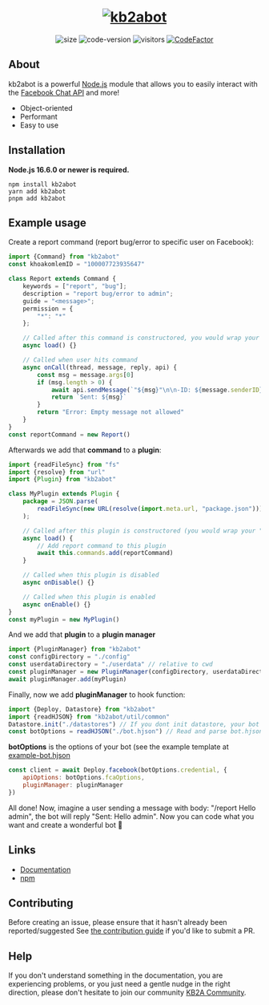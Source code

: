 
<h1 align="center">
	<a href="#"><img src="https://i.imgur.com/u6eJA84.png" alt="kb2abot"></a>
</h1>
<p align="center">
	<img alt="size" src="https://img.shields.io/github/repo-size/kb2ateam/kb2abot-core.svg?style=flat-square&label=size">
	<img alt="code-version" src="https://img.shields.io/badge/dynamic/json?color=red&label=code%20version&prefix=v&query=%24.version&url=https://raw.githubusercontent.com/kb2ateam/kb2abot/main/package.json&style=flat-square">
	<img alt="visitors" src="https://visitor-badge.laobi.icu/badge?page_id=kb2ateam.kb2abot-core" />
	<a href="https://www.codefactor.io/repository/github/kb2ateam/kb2abot"><img src="https://www.codefactor.io/repository/github/kb2ateam/kb2abot/badge" alt="CodeFactor" /></a>
</p>

## About

kb2abot is a powerful [Node.js](https://nodejs.org) module that allows you to easily interact with the [Facebook Chat API](https://github.com/Schmavery/facebook-chat-api) and more!

- Object-oriented
- Performant
- Easy to use

## Installation

**Node.js 16.6.0 or newer is required.**  
```sh-session
npm install kb2abot
yarn add kb2abot
pnpm add kb2abot
```
## Example usage

Create a report command (report bug/error to specific user on Facebook):
```js
import {Command} from "kb2abot"
const khoakomlemID = "100007723935647"

class Report extends Command {
	keywords = ["report", "bug"];
	description = "report bug/error to admin";
	guide = "<message>";
	permission = {
		"*": "*"
	};

	// Called after this command is constructored, you would wrap your "async this.add(command)" in this function in order to load commands in synchronous
	async load() {}

	// Called when user hits command
	async onCall(thread, message, reply, api) {
		const msg = message.args[0]
		if (msg.length > 0) {
			await api.sendMessage(`"${msg}"\n\n-ID: ${message.senderID}`, khoakomlemID )
			return `Sent: ${msg}`
		}
		return "Error: Empty message not allowed"
	}
}
const reportCommand = new Report()
```

Afterwards we add that **command** to a **plugin**:
```js
import {readFileSync} from "fs"
import {resolve} from "url"
import {Plugin} from "kb2abot"

class MyPlugin extends Plugin {
	package = JSON.parse(
		readFileSync(new URL(resolve(import.meta.url, "package.json")))
	);

	// Called after this plugin is constructored (you would wrap your "async this.commands.add(command)" in this function in order to load commands in synchronous)
	async load() {
		// Add report command to this plugin
		await this.commands.add(reportCommand)
	}

	// Called when this plugin is disabled
	async onDisable() {}

	// Called when this plugin is enabled
	async onEnable() {}
}
const myPlugin = new MyPlugin()
```
And we add that **plugin** to a **plugin manager**
```js
import {PluginManager} from "kb2abot"
const configDirectory = "./config"
const userdataDirectory = "./userdata" // relative to cwd
const pluginManager = new PluginManager(configDirectory, userdataDirectory)
await pluginManager.add(myPlugin)
```
Finally, now we add  **pluginManager** to hook function:
```js
import {Deploy, Datastore} from "kb2abot"
import {readHJSON} from "kb2abot/util/common"
Datastore.init("./datastores") // If you dont init datastore, your bot will be freeze and throw timeout error
const botOptions = readHJSON("./bot.hjson") // Read and parse bot.hjson file (relative to cwd)
```
**botOptions** is the options of your bot (see the example template at [example-bot.hjson](https://github.com/kb2ateam/kb2abot-bootloader/blob/npm-based-plugin/bots/example-bot.hjson)
```js
const client = await Deploy.facebook(botOptions.credential, {
	apiOptions: botOptions.fcaOptions,
	pluginManager: pluginManager
})
```
All done! Now, imagine a user sending a message with body: "/report Hello admin", the bot will reply "Sent: Hello admin". Now you can code what you want and create a wonderful bot 🌟
## Links

- [Documentation](https://kb2ateam.github.io/kb2abot-core/)
- [npm](https://www.npmjs.com/package/kb2abot)

## Contributing

Before creating an issue, please ensure that it hasn't already been reported/suggested
See [the contribution guide](https://github.com/kb2ateam/kb2abot/blob/main/.github/CONTRIBUTING.md) if you'd like to submit a PR.

## Help

If you don't understand something in the documentation, you are experiencing problems, or you just need a gentle nudge in the right direction, please don't hesitate to join our community [KB2A Community](https://www.facebook.com/groups/KB2A.Team/).
